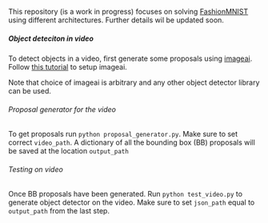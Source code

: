 This repository (is a work in progress) focuses on solving [FashionMNIST](https://github.com/zalandoresearch/fashion-mnist) using different architectures. Further details wil be updated soon.

##### Object deteciton in video
To detect objects in a video, first generate some proposals using [imageai](https://github.com/OlafenwaMoses/ImageAI). Follow [this tutorial](https://towardsdatascience.com/object-detection-with-10-lines-of-code-d6cb4d86f606) to setup imageai.

Note that choice of imageai is arbitrary and any other object detector library can be used. 
###### Proposal generator for the video
To get proposals run `python proposal_generator.py`. Make sure to set correct `video_path`. A dictionary of all the bounding box (BB) proposals will be saved at the location `output_path`
###### Testing on video
Once BB proposals have been generated. Run `python test_video.py` to generate object detector on the video. Make sure to set `json_path` equal to `output_path` from the last step. 

